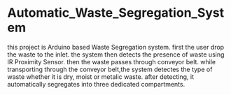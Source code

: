 # Automatic_Waste_Segregation_System
this project is Arduino based Waste Segregation system. first the user drop the waste to the inlet. the system then detects the presence of waste using IR Proximity Sensor. then the waste passes through conveyor belt. while transporting through the conveyor belt,the system detectes the type of waste whether it is dry, moist or metalic waste. after detecting, it automatically segregates into three dedicated compartments.
